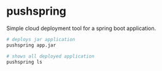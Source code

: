 # pushspring
Simple cloud deployment tool for a spring boot application.


```bash
# deploys jar application
pushspring app.jar

# shows all deployed application
pushspring ls
```
